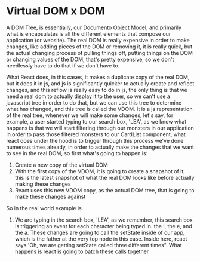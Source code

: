 # Virtual DOM x DOM

A DOM Tree, is essentially, our Documento Object Model, and primarily what is encapsulates is all the different elements that compose our application (or website). 
The real DOM is really expensive in order to make changes, like adding pieces of the DOM or removing it, it is really quick, but the actual changing process of pulling things off, putting things on the DOM or changing values of the DOM, that's pretty expensive, so we don't needlessly have to do that if we don't have to.

What React does, in this cases, it makes a duplicate copy of the real DOM, but it does it in js, and js is significantly quicker to actually create and reflect changes, and this reflow is really easy to do in js, the only thing is that we need a real dom to actually display it to the user, so we can't use a javascript tree in order to do that, but we can use this tree to determine what has changed, and this tree is called the VDOM.
It is a js representation of the real tree, whenever we will make some changes, let's say, for example, a user started typing to our search box, 'LEA', as we know what happens is that we will start filtering through our monsters in our application in order to pass those filtered monsters to our CardList component, what react does under the hood is to trigger through this process we've done numerous times already, in order to actually make the changes that we want to see in the real DOM, so first what's going to happen is:

1. Create a new copy of the virtual DOM
2. With the first copy of the VDOM, it is going to create a snapshot of it, this is the latest snapshot of what the real DOM looks like before actually making these changes
3. React uses this new VDOM copy, as the actual DOM tree, that is going to make these changes against

So in the real world example is

1. We are typing in the search box, 'LEA', as we remember, this search box is triggering an event for each character being typed in. the l, the e, and the a. These changes are going to call the setState inside of our app, which is the father at the very top node in this case.
Inside here, react says 'Oh, we are getting setState called three different times". What happens is react is going to batch these calls together 
